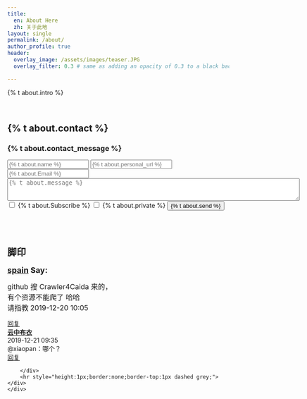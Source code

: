 ```yaml
---
title: 
  en: About Here
  zh: 关于此地
layout: single
permalink: /about/
author_profile: true
header:
  overlay_image: /assets/images/teaser.JPG
  overlay_filter: 0.3 # same as adding an opacity of 0.3 to a black background

---
```


<p>{% t about.intro %}</p>

<html>
<br>
  <h2>{% t about.contact %}</h2>
  <h3>{% t about.contact_message %}</h3>
  <form id="second" method="post" action="https://getsimpleform.com/messages?form_api_token=bce488d72133f1c308485c01fad8b4bb" >
        <input name="redirect_to" type="hidden" id="name" value="https://hatchin.netlify.com{{site.baseurl}}/thankyou">
        <input type="text" placeholder="{% t about.name %}" name="name" required>
        <input type="text" placeholder="{% t about.personal_url %}" name="link" >
        <input type="email" placeholder="{% t about.Email %}" name="replyto_" required >
        <textarea form ="second" name="message" rows = "3" cols = "80" placeholder="{% t about.message %}"></textarea>
        <input type="checkbox" name="Subscribe" value="Add me"> {% t about.Subscribe %}<label for="Subscribe"></label>
        <input type="checkbox" name="Private" value="Add me"> {% t about.private %}
        <label for="Private">
        </label>
        <input type="submit" value="{% t about.send %}">
    </form>
<br>
<br>
<div class="page__innerwrap"><h2>脚印</h2>
	<div class="comment" id="comment-1">
		<b><font size="4em"><a href="http://www.mryu.top/" target="_blank">spain</a> Say:</font></b>
			<p class="aboutcomment"><font size="3.5em"> github 搜 Crawler4Caida 来的，<br>
								    有个资源不能爬了 哈哈<br>
								    请指教</font>
				<font size="3em">2019-12-20 10:05</font>
			</p>
			<a href="{{ "/about/#Contact" | prepend: site.baseurl  }}">回复</a>
	</div>
	<div class="comment comment-children" id="comment-396">
			<b><a href="http://www.mryu.top/" target="_blank">云中布衣</a> </b><br><span class="comment-time">2019-12-21 09:35</span>
				<div class="comment-content">@xiaopan：哪个？</div>
				<div class="comment-reply"><a href="http://www.mryu.top/about.html#comment-396" onclick="commentReply(396,this)">回复</a></div>		

		</div>
		<hr style="height:1px;border:none;border-top:1px dashed grey;">
	</div>
	</div>
</html>
